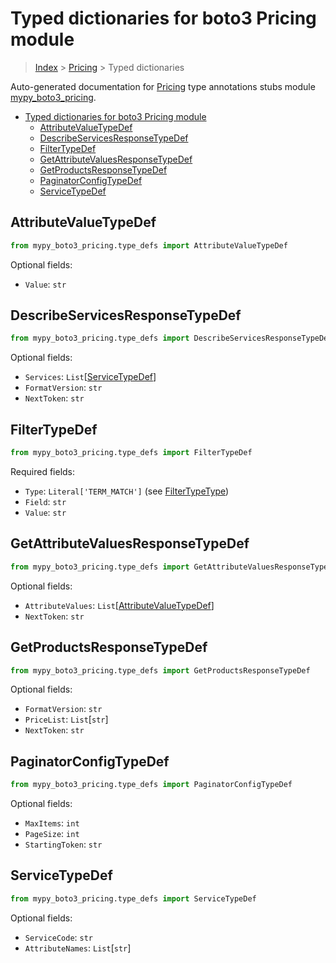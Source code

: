 # Typed dictionaries for boto3 Pricing module

> [Index](..) > [Pricing](.) > Typed dictionaries

Auto-generated documentation for
[Pricing](https://boto3.amazonaws.com/v1/documentation/api/1.17.76/reference/services/pricing.html#Pricing)
type annotations stubs module
[mypy_boto3_pricing](https://pypi.org/project/mypy-boto3-pricing/).

- [Typed dictionaries for boto3 Pricing module](#typed-dictionaries-for-boto3-pricing-module)
  - [AttributeValueTypeDef](#attributevaluetypedef)
  - [DescribeServicesResponseTypeDef](#describeservicesresponsetypedef)
  - [FilterTypeDef](#filtertypedef)
  - [GetAttributeValuesResponseTypeDef](#getattributevaluesresponsetypedef)
  - [GetProductsResponseTypeDef](#getproductsresponsetypedef)
  - [PaginatorConfigTypeDef](#paginatorconfigtypedef)
  - [ServiceTypeDef](#servicetypedef)

## AttributeValueTypeDef

```python
from mypy_boto3_pricing.type_defs import AttributeValueTypeDef
```

Optional fields:

- `Value`: `str`

## DescribeServicesResponseTypeDef

```python
from mypy_boto3_pricing.type_defs import DescribeServicesResponseTypeDef
```

Optional fields:

- `Services`: `List`\[[ServiceTypeDef](./type_defs.md#servicetypedef)\]
- `FormatVersion`: `str`
- `NextToken`: `str`

## FilterTypeDef

```python
from mypy_boto3_pricing.type_defs import FilterTypeDef
```

Required fields:

- `Type`: `Literal['TERM_MATCH']` (see
  [FilterTypeType](./literals.md#filtertypetype))
- `Field`: `str`
- `Value`: `str`

## GetAttributeValuesResponseTypeDef

```python
from mypy_boto3_pricing.type_defs import GetAttributeValuesResponseTypeDef
```

Optional fields:

- `AttributeValues`:
  `List`\[[AttributeValueTypeDef](./type_defs.md#attributevaluetypedef)\]
- `NextToken`: `str`

## GetProductsResponseTypeDef

```python
from mypy_boto3_pricing.type_defs import GetProductsResponseTypeDef
```

Optional fields:

- `FormatVersion`: `str`
- `PriceList`: `List`\[`str`\]
- `NextToken`: `str`

## PaginatorConfigTypeDef

```python
from mypy_boto3_pricing.type_defs import PaginatorConfigTypeDef
```

Optional fields:

- `MaxItems`: `int`
- `PageSize`: `int`
- `StartingToken`: `str`

## ServiceTypeDef

```python
from mypy_boto3_pricing.type_defs import ServiceTypeDef
```

Optional fields:

- `ServiceCode`: `str`
- `AttributeNames`: `List`\[`str`\]
